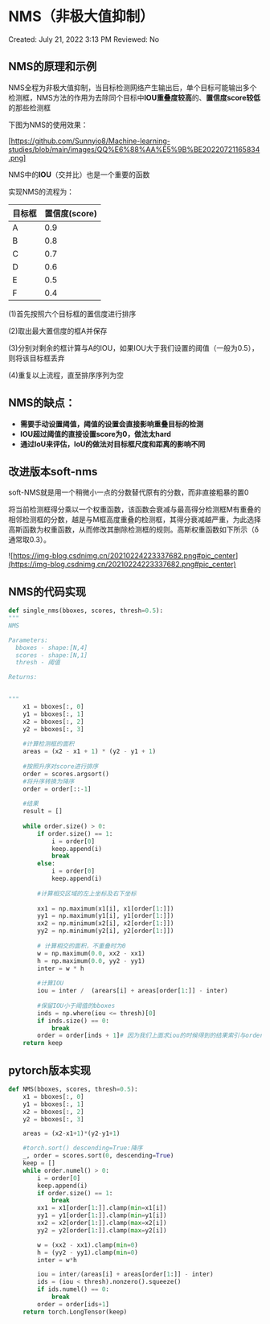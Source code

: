 # NMS（非极大值抑制）

Created: July 21, 2022 3:13 PM
Reviewed: No

## NMS的原理和示例

NMS全程为非极大值抑制，当目标检测网络产生输出后，单个目标可能输出多个检测框，NMS方法的作用为去除同个目标中**IOU重叠度较高**的、**置信度score较低**的那些检测框

下图为NMS的使用效果：

[https://github.com/Sunnyio8/Machine-learning-studies/blob/main/images/QQ%E6%88%AA%E5%9B%BE20220721165834.png]

NMS中的**IOU**（交并比）也是一个重要的函数

实现NMS的流程为：

| 目标框 | 置信度(score) |
| --- | --- |
| A | 0.9 |
| B | 0.8 |
| C | 0.7 |
| D | 0.6 |
| E | 0.5 |
| F | 0.4 |

(1)首先按照六个目标框的置信度进行排序

(2)取出最大置信度的框A并保存

(3)分别对剩余的框计算与A的IOU，如果IOU大于我们设置的阈值（一般为0.5），则将该目标框丢弃

(4)重复以上流程，直至排序序列为空

## NMS的缺点：

- **需要手动设置阈值，阈值的设置会直接影响重叠目标的检测**
- **IOU超过阈值的直接设置score为0，做法太hard**
- **通过IoU来评估，IoU的做法对目标框尺度和距离的影响不同**

## 改进版本soft-nms

soft-NMS就是用一个稍微小一点的分数替代原有的分数，而非直接粗暴的置0

将当前检测框得分乘以一个权重函数，该函数会衰减与最高得分检测框M有重叠的相邻检测框的分数，越是与M框高度重叠的检测框，其得分衰减越严重，为此选择高斯函数为权重函数，从而修改其删除检测框的规则。高斯权重函数如下所示（δ通常取0.3）。

![https://img-blog.csdnimg.cn/20210224223337682.png#pic_center](https://img-blog.csdnimg.cn/20210224223337682.png#pic_center)

## NMS的代码实现

```python
def single_nms(bboxes, scores, thresh=0.5):
"""
NMS

Parameters:
  bboxes - shape:[N,4]
  scores - shape:[N,1]
  thresh - 阈值

Returns:
    

"""
    x1 = bboxes[:, 0]
    y1 = bboxes[:, 1]
    x2 = bboxes[:, 2]
    y2 = bboxes[:, 3]
    
    #计算检测框的面积
    areas = (x2 - x1 + 1) * (y2 - y1 + 1)
    
    #按照升序对score进行排序
    order = scores.argsort()
    #将升序转换为降序
    order = order[::-1]
    
    #结果
    result = []
    
    while order.size() > 0:
        if order.size() == 1:
            i = order[0]
            keep.append(i)
            break
        else:
            i = order[0]
            keep.append(i)
        
        #计算相交区域的左上坐标及右下坐标
            
        xx1 = np.maximum(x1[i], x1[order[1:]])
        yy1 = np.maximum(y1[i], y1[order[1:]])
        xx2 = np.minimum(x2[i], x2[order[1:]])
        yy2 = np.minimum(y2[i], y2[order[1:]])
        
        # 计算相交的面积，不重叠时为0
        w = np.maximum(0.0, xx2 - xx1)
        h = np.maximum(0.0, yy2 - yy1)
        inter = w * h
        
        #计算IOU
        iou = inter /  (arears[i] + areas[order[1:]] - inter)
        
        #保留IOU小于阈值的bboxes
        inds = np.where(iou <= thresh)[0]
        if inds.size() == 0:
            break
        order = order[inds + 1]# 因为我们上面求iou的时候得到的结果索引与order相比偏移了一位，因此这里要补回来
    return keep
```

## pytorch版本实现

```python
def NMS(bboxes, scores, thresh=0.5):
    x1 = bboxes[:, 0]
    y1 = bboxes[:, 1]
    x2 = bboxes[:, 2]
    y2 = bboxes[:, 3]

    areas = (x2-x1+1)*(y2-y1+1)

    #torch.sort() descending=True:降序
    _, order = scores.sort(0, descending=True)
    keep = []
    while order.numel() > 0:
        i = order[0]
        keep.append(i)
        if order.size() == 1:
            break
        xx1 = x1[order[1:]].clamp(min=x1[i])
        yy1 = y1[order[1:]].clamp(min=y1[i])
        xx2 = x2[order[1:]].clamp(max=x2[i])
        yy2 = y2[order[1:]].clamp(max=y2[i])

        w = (xx2 - xx1).clamp(min=0)
        h = (yy2 - yy1).clamp(min=0)
        inter = w*h

        iou = inter/(areas[i] + areas[order[1:]] - inter)
        ids = (iou < thresh).nonzero().squeeze()
        if ids.numel() == 0:
            break
        order = order[ids+1]
    return torch.LongTensor(keep)
```
